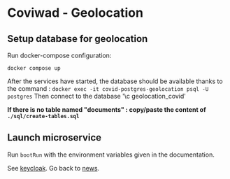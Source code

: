 # Coviwad - Geolocation

## Setup database for geolocation

Run docker-compose configuration:

`docker compose up`

After the services have started, the database should be available thanks to the command : `docker exec -it covid-postgres-geolocation psql -U postgres`
Then connect to the database '\c geolocation_covid'

**If there is no table named "documents" : copy/paste the content of `./sql/create-tables.sql`**

## Launch microservice

Run `bootRun` with the environment variables given in the documentation.

See [keycloak](/keycloack).
Go back to [news](/news).
